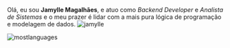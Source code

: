 Olá, eu sou **Jamylle Magalhães**, e atuo como *Backend Developer* e *Analista de Sistemas* e o meu prazer é lidar com a mais pura lógica de programação e modelagem de dados. ![jamylle](https://lh3.googleusercontent.com/vzVa7B3ZlYezBpgCpRlmvkZ8I_NfYgfAuCUl0b_843VWNBRuYA8VhLN5acsnVA74huldO1KR7bSmwbzlO7PXkraGEIFKg64lq9OH9sVuYcZ4wij6O-r4uPiYF8va3Ji5fn6PGGxlS-hTdip5OCwFeJC0ac_2TPdccs7JX-UwJ37d0d4iSAz3NzV8CMKO8neyXmiY7oQgZBcIe6i7PYOJBrtcbHoRo163u1mXZjiP8aJt9nCkdud49FpjcjKzmYafM5o02hZeHKsntuxvApboWQtXEHMyfuIX4eL1bBOcU13FcxlHCu3fwhj81twVfa97rD0eFXxhUmv2Y4J56_vP97vjznJUdoCx3-lhOBnFiZlzDvHMqKA-Ah-_1GZGWWXUjWyKzmqlTw18X4DSECkEYPY3PZmkPp2DiJNsu5uM26U_4G53rMjGIWJ_dbGiU71h_K9BfJgEFK0--2ic0CmYNpxqR411thh1zEheaedm2iqOdwcaYrnmw71mP6Clq3FIA14FXX_5uJDPzylsoWuXc5I61NKMhciOO0e_UP9OeXOE56Mc69zfFk2z3XceJz2cW4XU7kpmX_DUBxzOhQyS4Ou1Z8aKna4x8QQ1nJE1UVmekvDB6gG0Y0s05s793m2ITxVTNi67M5nT-Y21h1vVZ_gdUbZWhNpruNa_jVbr3LXCeHlKl_Yn7l2OnJ9V=w350-h338-no?authuser=0)

![mostlanguages](https://github-readme-stats.vercel.app/api/top-langs?username=thejamylle&show_icons=true&locale=en&layout=compact&theme=tokyonight)
